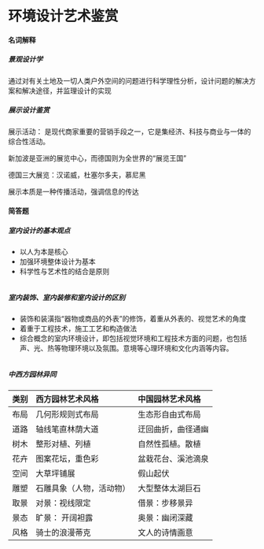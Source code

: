 # 环境设计艺术鉴赏

#### 名词解释

##### 景观设计学

通过对有关土地及一切人类户外空间的问题进行科学理性分析，设计问题的解决方案和解决途径，并监理设计的实现

##### 展示设计鉴赏

展示活动： 是现代商家重要的营销手段之一，它是集经济、科技与商业与一体的综合性活动。

新加波是亚洲的展览中心，而德国则为全世界的“展览王国”

德国三大展览：汉诺威，杜塞尔多夫，慕尼黑

展示本质是一种传播活动，强调信息的传达

#### 简答题

##### 室内设计的基本观点

* 以人为本是核心
* 加强环境整体设计为基本
* 科学性与艺术性的结合是原则

###### 

##### 室内装饰、室内装修和室内设计的区别

* 装饰和装潢指“器物或商品的外表”的修饰，着重从外表的、视觉艺术的角度
* 着重于工程技术，施工工艺和构造做法
* 综合概念的室内环境设计，即包括视觉环境和工程技术方面的问题，也包括声、光、热等物理环境以及氛围。意境等心理环境和文化内涵等内容。

###### 

##### 

##### 中西方园林异同

| 类别 | 西方园林艺术风格 | 中国园林艺术风格 |
| :--- | :--- | :--- |
| 布局 | 几何形规则式布局 | 生态形自由式布局 |
| 道路 | 轴线笔直林荫大道 | 迂回曲折，曲径通幽 |
| 树木 | 整形对植、列植 | 自然性孤植。散植 |
| 花卉 | 图案花坛，重色彩 | 盆栽花台、溪池滴泉 |
| 空间 | 大草坪铺展 | 假山起伏 |
| 雕塑 | 石雕具象（人物，活动物） | 大型整体太湖巨石 |
| 取景 | 对景：视线限定 | 借景：步移景异 |
| 景态 | 旷景： 开阔袒露 | 奥景：幽闭深藏 |
| 风格 | 骑士的浪漫蒂克 | 文人的诗情画意 |

##### 

##### 



